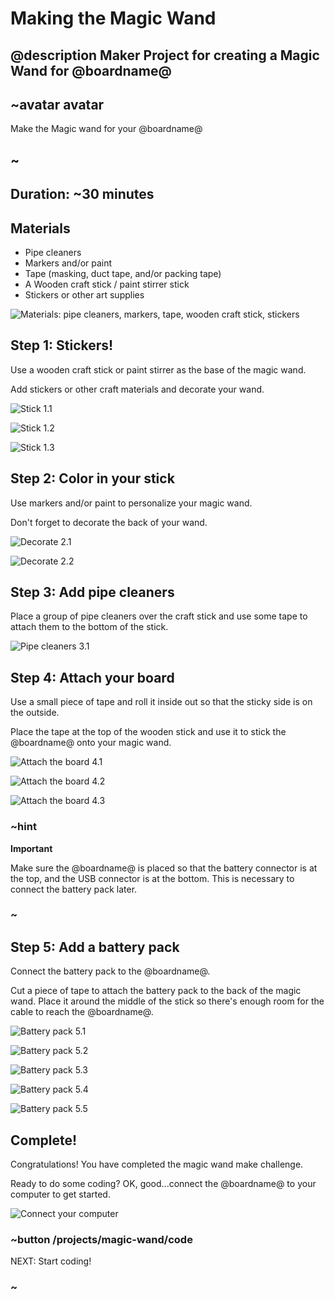 # Making the Magic Wand

## @description Maker Project for creating a Magic Wand for @boardname@

## ~avatar avatar

Make the Magic wand for your @boardname@

## ~

## Duration: ~30 minutes

## Materials

- Pipe cleaners
- Markers and/or paint
- Tape (masking, duct tape, and/or packing tape)
- A Wooden craft stick / paint stirrer stick
- Stickers or other art supplies

![Materials: pipe cleaners, markers, tape, wooden craft stick, stickers](/static/cp/projects/magic-wand/materials.jpg)

## Step 1: Stickers!

Use a wooden craft stick or paint stirrer as the base of the magic wand.

Add stickers or other craft materials and decorate your wand.

![Stick 1.1](/static/cp/projects/magic-wand/step1.1.jpg)

![Stick 1.2](/static/cp/projects/magic-wand/step1.2.jpg)

![Stick 1.3](/static/cp/projects/magic-wand/step1.3.jpg)

## Step 2: Color in your stick

Use markers and/or paint to personalize your magic wand.

Don't forget to decorate the back of your wand.

![Decorate 2.1](/static/cp/projects/magic-wand/step2.1.jpg)

![Decorate 2.2](/static/cp/projects/magic-wand/step2.2.jpg)

## Step 3: Add pipe cleaners

Place a group of pipe cleaners over the craft stick and use some tape to attach them to the bottom of the stick.

![Pipe cleaners 3.1](/static/cp/projects/magic-wand/step3.1.jpg)

## Step 4: Attach your board

Use a small piece of tape and roll it inside out so that the sticky side is on the outside.

Place the tape at the top of the wooden stick and use it to stick the @boardname@ onto your magic wand.

![Attach the board 4.1](/static/cp/projects/magic-wand/step4.1.jpg)

![Attach the board 4.2](/static/cp/projects/magic-wand/step4.2.jpg)

![Attach the board 4.3](/static/cp/projects/magic-wand/step4.3.jpg)

### ~hint

**Important**

Make sure the @boardname@ is placed so that the battery connector is at the top, and the USB connector is at the bottom. This is necessary to connect the battery pack later.

### ~

## Step 5: Add a battery pack

Connect the battery pack to the @boardname@.

Cut a piece of tape to attach the battery pack to the back of the magic wand. Place it around the middle of the stick so there's enough room for the cable to reach the @boardname@.

![Battery pack 5.1](/static/cp/projects/magic-wand/step5.1.jpg)

![Battery pack 5.2](/static/cp/projects/magic-wand/step5.2.jpg)

![Battery pack 5.3](/static/cp/projects/magic-wand/step5.3.jpg)

![Battery pack 5.4](/static/cp/projects/magic-wand/step5.4.jpg)

![Battery pack 5.5](/static/cp/projects/magic-wand/step5.5.jpg)

## Complete!

Congratulations! You have completed the magic wand make challenge.

Ready to do some coding? OK, good...connect the @boardname@ to your computer to get started.

![Connect your computer](/static/cp/projects/magic-wand/connect.jpg)

### ~button /projects/magic-wand/code

NEXT: Start coding!

### ~